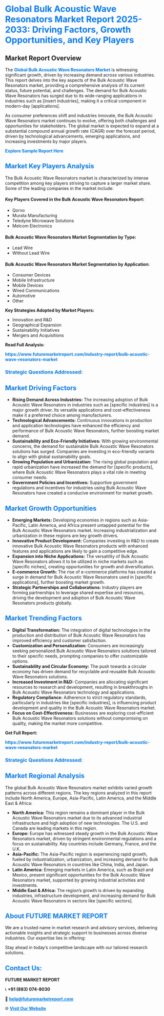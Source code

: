 <h1 style="color: #007BFF;">Global Bulk Acoustic Wave Resonators Market Report 2025-2033: Driving Factors, Growth Opportunities, and Key Players</h1>

<section id="overview">
<h2>Market Report Overview</h2>
<p>The <a href="https://www.futuremarketreport.com/industry-report/bulk-acoustic-wave-resonators-market" style="color: #007BFF; text-decoration: none;"><strong>Global Bulk Acoustic Wave Resonators Market</strong></a> is witnessing significant growth, driven by increasing demand across various industries. This report delves into the key aspects of the Bulk Acoustic Wave Resonators market, providing a comprehensive analysis of its current status, future potential, and challenges. The demand for Bulk Acoustic Wave Resonators has surged due to its wide-ranging applications in industries such as [insert industries], making it a critical component in modern-day [applications].</p>
<p>As consumer preferences shift and industries innovate, the Bulk Acoustic Wave Resonators market continues to evolve, offering both challenges and opportunities for stakeholders. The global market is expected to expand at a substantial compound annual growth rate (CAGR) over the forecast period, driven by technological advancements, emerging applications, and increasing investments by major players.</p>
</section>

<section id="overview">
<p><a href="https://www.futuremarketreport.com/request-sample/reportId=75743" style="color: #007BFF; text-decoration: none;"><strong>Explore Sample Report Here</strong></a></p>
</section>

<section id="key-players">
<h2 style="color: #007BFF;">Market Key Players Analysis</h2>
<p>The Bulk Acoustic Wave Resonators market is characterized by intense competition among key players striving to capture a larger market share. Some of the leading companies in the market include:</p>
<h4>Key Players Covered in the Bulk Acoustic Wave Resonators Report:</h4>
<ul><li>Qorvo</li><li>Murata Manufacturing</li><li>Teledyne Microwave Solutions</li><li>Melcom Electronics</li></ul>
<h4>Bulk Acoustic Wave Resonators Market Segmentation by Type:</h4>
<ul><li>Lead Wire</li><li>Without Lead Wire</li></ul>

<h4>Bulk Acoustic Wave Resonators Market Segmentation by Application:</h4>
<ul><li>Consumer Devices</li><li>Mobile Infrastructure</li><li>Mobile Devices</li><li>Wired Communications</li><li>Automotive</li><li>Other</li></ul>
<p><strong>Key Strategies Adopted by Market Players:</strong></p>
<ul>
<li>Innovation and R&D</li>
<li>Geographical Expansion</li>
<li>Sustainability Initiatives</li>
<li>Mergers and Acquisitions</li>
</ul>
</section>

<section>
<p><strong>Read Full Analysis: </strong></p><a href="https://www.futuremarketreport.com/industry-report/bulk-acoustic-wave-resonators-market" style="color: #007BFF; text-decoration: none;"><strong>https://www.futuremarketreport.com/industry-report/bulk-acoustic-wave-resonators-market</strong></a>
<h3 style="color: #007BFF;">Strategic Questions Addressed:</h3>
</section>

<section id="driving-factors">
<h2 style="color: #007BFF;">Market Driving Factors</h2>
<ul>
<li><strong>Rising Demand Across Industries:</strong> The increasing adoption of Bulk Acoustic Wave Resonators in industries such as [specific industries] is a major growth driver. Its versatile applications and cost-effectiveness make it a preferred choice among manufacturers.</li>
<li><strong>Technological Advancements:</strong> Continuous innovations in production and application technologies have enhanced the efficiency and performance of Bulk Acoustic Wave Resonators, further boosting market demand.</li>
<li><strong>Sustainability and Eco-Friendly Initiatives:</strong> With growing environmental concerns, the demand for sustainable Bulk Acoustic Wave Resonators solutions has surged. Companies are investing in eco-friendly variants to align with global sustainability goals.</li>
<li><strong>Growing Population and Urbanization:</strong> The rising global population and rapid urbanization have increased the demand for [specific products], where Bulk Acoustic Wave Resonators plays a vital role in meeting consumer needs.</li>
<li><strong>Government Policies and Incentives:</strong> Supportive government regulations and incentives for industries using Bulk Acoustic Wave Resonators have created a conducive environment for market growth.</li>
</ul>
</section>

<section id="growth-opportunities">
<h2 style="color: #007BFF;">Market Growth Opportunities</h2>
<ul>
<li><strong>Emerging Markets:</strong> Developing economies in regions such as Asia-Pacific, Latin America, and Africa present untapped potential for the Bulk Acoustic Wave Resonators market. Increasing industrialization and urbanization in these regions are key growth drivers.</li>
<li><strong>Innovative Product Development:</strong> Companies investing in R&D to create innovative Bulk Acoustic Wave Resonators products with enhanced features and applications are likely to gain a competitive edge.</li>
<li><strong>Expansion into Niche Applications:</strong> The versatility of Bulk Acoustic Wave Resonators allows it to be utilized in niche markets such as [specific niches], creating opportunities for growth and diversification.</li>
<li><strong>E-commerce Growth:</strong> The rise of e-commerce platforms has created a surge in demand for Bulk Acoustic Wave Resonators used in [specific applications], further boosting market growth.</li>
<li><strong>Strategic Partnerships and Collaborations:</strong> Industry players are forming partnerships to leverage shared expertise and resources, driving the development and adoption of Bulk Acoustic Wave Resonators products globally.</li>
</ul>
</section>

<section id="trending-factors">
<h2 style="color: #007BFF;">Market Trending Factors</h2>
<ul>
<li><strong>Digital Transformation:</strong> The integration of digital technologies in the production and distribution of Bulk Acoustic Wave Resonators has improved efficiency and customer satisfaction.</li>
<li><strong>Customization and Personalization:</strong> Consumers are increasingly seeking personalized Bulk Acoustic Wave Resonators solutions tailored to their specific needs, prompting companies to offer customizable options.</li>
<li><strong>Sustainability and Circular Economy:</strong> The push towards a circular economy has driven demand for recyclable and reusable Bulk Acoustic Wave Resonators solutions.</li>
<li><strong>Increased Investment in R&D:</strong> Companies are allocating significant resources to research and development, resulting in breakthroughs in Bulk Acoustic Wave Resonators technology and applications.</li>
<li><strong>Regulatory Compliance:</strong> Adherence to strict regulatory standards, particularly in industries like [specific industries], is influencing product development and quality in the Bulk Acoustic Wave Resonators market.</li>
<li><strong>Focus on Cost-Effectiveness:</strong> Businesses are exploring cost-efficient Bulk Acoustic Wave Resonators solutions without compromising on quality, making the market more competitive.</li>
</ul>
</section>

<section>
<p><strong>Get Full Report: </strong></p><a href="https://www.futuremarketreport.com/industry-report/bulk-acoustic-wave-resonators-market" style="color: #007BFF; text-decoration: none;"><strong>https://www.futuremarketreport.com/industry-report/bulk-acoustic-wave-resonators-market</strong></a>
<h3 style="color: #007BFF;">Strategic Questions Addressed:</h3>
</section>


<section id="regional-analysis">
<h2 style="color: #007BFF;">Market Regional Analysis</h2>
<p>The global Bulk Acoustic Wave Resonators market exhibits varied growth patterns across different regions. The key regions analyzed in this report include North America, Europe, Asia-Pacific, Latin America, and the Middle East & Africa:</p>
<ul>
<li><strong>North America:</strong> This region remains a dominant player in the Bulk Acoustic Wave Resonators market due to its advanced industrial infrastructure and high adoption of new technologies. The U.S. and Canada are leading markets in this region.</li>
<li><strong>Europe:</strong> Europe has witnessed steady growth in the Bulk Acoustic Wave Resonators market, driven by stringent environmental regulations and a focus on sustainability. Key countries include Germany, France, and the U.K.</li>
<li><strong>Asia-Pacific:</strong> The Asia-Pacific region is experiencing rapid growth, fueled by industrialization, urbanization, and increasing demand for Bulk Acoustic Wave Resonators in countries like China, India, and Japan.</li>
<li><strong>Latin America:</strong> Emerging markets in Latin America, such as Brazil and Mexico, present significant opportunities for the Bulk Acoustic Wave Resonators market, supported by growing industrial activities and investments.</li>
<li><strong>Middle East & Africa:</strong> The region’s growth is driven by expanding industries, infrastructure development, and increasing demand for Bulk Acoustic Wave Resonators in sectors like [specific sectors].</li>
</ul>
</section>

<footer>
<h2 style="color: #007BFF;">About FUTURE MARKET REPORT</h2>
<p>We are a trusted name in market research and advisory services, delivering actionable insights and strategic support to businesses across diverse industries. Our expertise lies in offering:</p>

<p>Stay ahead in today’s competitive landscape with our tailored research solutions.</p>

<h2 style="color: #007BFF;">Contact Us:</h2>
<p><strong>FUTURE MARKET REPORT</strong></p>
<p>📞 <strong>+91 (883) 074-8030</strong></p>
<p>📧 <strong><a href="mailto:help@futuremarketreport.com" style="color: #007BFF;">help@futuremarketreport.com</a></strong></p>
<p>🌐 <strong><a href="https://www.futuremarketreport.com/" style="color: #007BFF;">Visit Our Website</a></strong></p>
</footer>